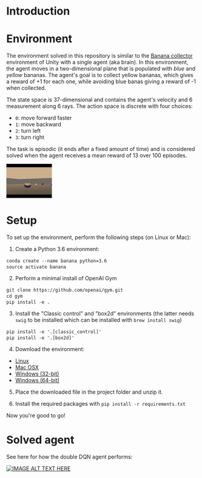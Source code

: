 # Introduction

# Environment

The environment solved in this repository is similar to the [Banana collector](https://github.com/Unity-Technologies/ml-agents/blob/master/docs/Learning-Environment-Examples.md#banana-collector) environment of Unity with a single agent (aka brain). In this environment, the agent moves in a two-dimensional plane that is populated with *blue* and *yellow* bananas. The agent's goal is to collect yellow bananas, which gives a reward of +1 for each one, while avoiding blue banas giving a reward of -1 when collected.

The state space is 37-dimensional and contains the agent's velocity and 6 measurement along 6 rays. The action space is discrete with four choices:

+ `0`: move forward faster
+ `1`: move backward
+ `2`: turn left
+ `3`: turn right

The task is episodic (it ends after a fixed amount of time) and is considered solved when the agent receives a mean reward of 13 over 100 episodes.

[![IMAGE ALT TEXT](environment.jpg)](https://www.youtube.com/watch?v=3x2TjeRQb2Q)

# Setup

To set up the environment, perform the following steps (on Linux or Mac):

1. Create a Python 3.6 environment:

```
conda create --name banana python=3.6
source activate banana
```

2. Perform a minimal install of OpenAI Gym

```
git clone https://github.com/openai/gym.git
cd gym
pip install -e .
```

3. Install the "Classic control" and "box2d" environments (the latter needs `swig` to be installed which can be installed with `brew install swig`)

```
pip install -e '.[classic_control]'
pip install -e '.[box2d]'
```

4. Download the environment:

+ [Linux](https://s3-us-west-1.amazonaws.com/udacity-drlnd/P1/Banana/Banana_Linux.zip)
+ [Mac OSX](https://s3-us-west-1.amazonaws.com/udacity-drlnd/P1/Banana/Banana.app.zip)
+ [Windows (32-bit)](https://s3-us-west-1.amazonaws.com/udacity-drlnd/P1/Banana/Banana_Windows_x86.zip)
+ [Windows (64-bit)](https://s3-us-west-1.amazonaws.com/udacity-drlnd/P1/Banana/Banana_Windows_x86_64.zip)

5. Place the downloaded file in the project folder and unzip it.

6. Install the required packages with `pip install -r requirements.txt`

Now you're good to go!

# Solved agent

See here for how the double DQN agent performs:

[![IMAGE ALT TEXT HERE](https://img.youtube.com/vi/rT_opLZS6SI/0.jpg)](https://www.youtube.com/watch?v=rT_opLZS6SI)
